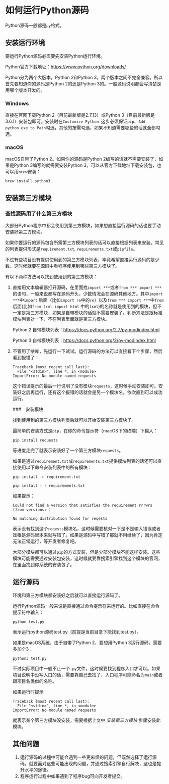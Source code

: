 # 如何运行Python源码

Python源码一般都是`py`格式。

## 安装运行环境

要运行Python源码必须要先安装Python运行环境。

Python官方下载地址：https://www.python.org/downloads/

Python分为两个大版本，Python 2和Python 3，两个版本之间不完全兼容。所以首先要知道你的源码是Python 2的还是Python 3的。一般源码说明都会写清楚是用哪个版本开发的。

### Windows

直接在官网下载Python 2（目前最新版是2.7.13）或Python 3（目前最新版是3.6.1）安装包即可。安装时在`Customize Python `这步必须保证`pip`、`Add python.exe to Path`勾选，其他的按需勾选，如果不知道需要哪些的话就全部勾选。

### macOS

macOS自带了Python 2。如果你的源码是Python 2编写的话就不需要安装了，如果是Python 3编写的就需要安装Python 3。可以从官方下载地址下载安装包，也可以用`brew`安装：

`brew install python3`

## 安装第三方模块

### 查找源码用了什么第三方模块

大部分Python程序中都会使用到第三方模块，如果想直接运行源码的话也要手动安装好第三方模块。

如果你要运行的源码包含所需第三方模块列表的话可以直接根据列表来安装。常见的列表提供形式是`requirement.txt`, `requirements.txt`或`pipfile`。

不过有些项目没有提供使用到的第三方模块列表，毕竟希望直接运行源码的是少数。这时候就要在源码中看程序使用到哪些第三方模块了。

有以下两种方法可以找到使用到的第三方模块：

1. 直接用文本编辑器打开源码，在里面找`import ***`或者`from *** import ***`的语句，一般来说都写在源码开头，少数情况会在源码其他地方。其中`import ***`中`import` 后面（比如`import re`中的`re`）以及`from *** import ***`中`from`后面(比如`from lxml import html` 中的`lxml`)的名称就是使用到的模块，但不一定是第三方模块，如果是自带模块的话就不需要安装了。判断方法是跟标准模块列表对一下，不在列表里面就是第三方模块。

   Python 2 自带模块列表：https://docs.python.org/2.7/py-modindex.html

   Python 3 自带模块列表：https://docs.python.org/3/py-modindex.html

2. 不管用了啥库，先运行一下试试。运行源码的方法可以直接看下个步骤，然后看到报错了：

   ```
   Traceback (most recent call last):
     File "<stdin>", line *, in <module>
   ImportError: No module named requests
   ```

   这个错误提示的最后一行说明了没有模块`requests`，这时候手动安装即可。安装好之后再运行，还有这个报错的话就会是另一个模块名。依次直到可以成功运行。

   ###　安装模块

   找到使用到的第三方模块列表后就可以开始安装第三方模块了。

   最简单的安装方式是`pip`，在你的命令提示符（macOS下的终端）下输入：

   `pip install requests`

   等进度走完了就表示安装好了一个第三方模块`requests`。

   如果是通过`requirement.txt`或`requirements.txt`提供模块列表的话还可以直接使用以下命令安装列表中的所有模块：

   `pip install -r requirement.txt`

   `pip install - r requirements.txt`

   如果提示：

   ```
   Could not find a version that satisfies the requirement rrrwrs (from versions: )

   No matching distribution found for reqests 
   ```

   表示没有找到这个`reqests`模块名，这时候需要核对一下是不是输入错误或者压根是源码里本来就写错了。如果是源码中写错了那就不用继续了，因为肯定无法正常运行，等开发者修复吧。

   大部分模块都可以通过`pip`的方式安装，但是少部分模块不能这样安装。这些模块可能需要通过安装包安装，这时候就要靠搜索引擎找到这个模块的官网，在里面找到你系统的安装包了。

   ## 运行源码

   环境和第三方模块都安装好之后就可以直接运行源码了。

   运行Python源码一般来说是直接通过命令提示符来运行的。比如直接在命令提示符中输入：

   `python test.py`

   表示运行python源码test.py（前提是当前目录下能找到test.py）。

   如果是macOS系统，由于自带了Python 2，要想用Python 3运行源码，需要多加个3：

   `python3 test.py`

   不过实际项目中一般不止一个`.py`文件，这时候要找到程序入口才可以。如果项目说明中没写入口的话，需要靠自己去找了，入口程序可能命名为`main`或者跟项目名类似的名称。

   如果运行时提示

   ```
   Traceback (most recent call last):
     File "<stdin>", line *, in <module>
   ImportError: No module named requests
   ```

   就表示某个第三方模块没安装，需要根据上文中 *安装第三方模块* 步骤安装此模块。

   ## 其他问题

   1. 运行源码的过程中可能会遇到一些更麻烦的问题，但既然选择了运行源码，就要面对这些可能出现的问题，并通过搜索引擎自行解决，这也是提升水平的途径。
   2. 程序运行过程中如果遇到了程序bug可向开发者提交。 

   ​

   ​

   ​

   ​

   ​



